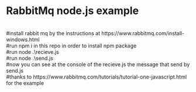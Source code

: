 # RabbitMq node.js example 
<br />
#install rabbit mq by the instructions at https://www.rabbitmq.com/install-windows.html
<br />
#run npm i in this repo in order to install npm package
<br />
#run  node .\recieve.js
<br />
#run  node .\send.js
<br />
#now you can see at the console of the recieve.js the message that send by send.js
<br />
#thanks to https://www.rabbitmq.com/tutorials/tutorial-one-javascript.html for the example